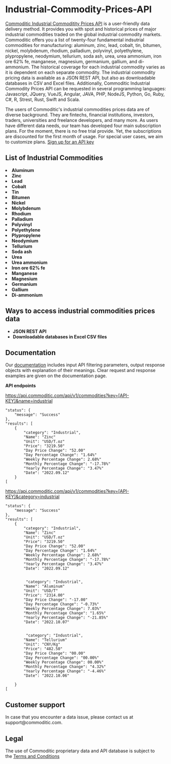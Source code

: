 # Industrial-Commodity-Prices-API

<a href="https://commoditic.com/industrial-commodity-prices-api/" rel="nofollow"> Commoditic Industrial Commoditity Prices API</a> is a user-friendly data delivery method. It provides you with spot and historical prices of major industrial commodities traded on the global industrial commodity markets. Commoditic offers  you a list of twenty-four fundamental indsutrial commodities for manufacturing: aluminum, zinc, lead, cobalt, tin, bitumen, nickel, molybdenum, rhodium, palladium, polyvinyl, polyethylene, 
plypropylene, neodymium, tellurium, soda ash, urea, urea ammonium, iron ore 62% fe, manganese, magnesium, germanium, gallium, and di-ammonium. The historical coverage for each industrial commodity varies as it is dependent on each separate commodity. The industrial commodity pricing data is available as a JSON REST API, but also as downloadable databases in CSV and Excel files. Additionally, Commoditic Industrial Commodity Prices API can be requested in several programming languages: Javascript, JQuery, VueJS, Angular, JAVA, PHP, NodeJS, Python, Go, Ruby, C#, R, Strest, Rust, Swift and Scala. 

The users of Commoditic's industrial commodities prices data are of diverse background. They are fintechs, financial institutions, investors, traders, universities and freelance developers, and many more. As users have different data needs, our team has developed four main subscription plans. For the moment, there is no free trial provide. Yet, the subscriptions are discounted for the first month of usage. For special user cases, we aim to customize plans. <a href="https://commoditic.com/pricing/" rel="nofollow"> Sign up for an API key</a>

<h2> List of Industrial Commodities </h2>

<li><strong>Aluminum</strong></li>
<li><strong>Zinc</strong></li>
<li><strong>Lead</strong></li>
<li><strong>Cobalt</strong></li>
<li><strong>Tin</strong></li>
<li><strong>Bitumen</strong></li>
<li><strong>Nickel</strong></li>
<li><strong>Molybdenum</strong></li>
<li><strong>Rhodium</strong></li>
<li><strong>Palladium</strong></li>
<li><strong>Polyvinyl</strong></li>
<li><strong>Polyethylene</strong></li>
<li><strong>Plypropylene</strong></li>
<li><strong>Neodymium</strong></li>
<li><strong>Tellurium</strong></li>
<li><strong>Soda ash</strong></li>
<li><strong>Urea</strong></li>
<li><strong>Urea ammonium</strong></li>
<li><strong>Iron ore 62% fe</strong></li>
<li><strong>Manganese</strong></li>
<li><strong>Magnesium</strong></li>
<li><strong>Germanium</strong></li>
<li><strong>Gallium</strong></li>
<li><strong>Di-ammonium</strong></li>


<h2>Ways to access industrial commodities prices data</h2>
<ul>
 	<li><strong>JSON REST API</strong></li>
 	<li><strong>Downloadable databases in Excel CSV files</strong></li>
</ul>

<h2>Documentation</h2>

Our <a href="https://commoditic.com/documentation/" rel="nofollow">documentation</a> includes input API filtering parameters, output response objects with explanation of their meanings. Clear request and response examples are given on the documentation page.


<p><strong>API endpoints</strong><p>
<p><a href="https://commoditic.com/industrial-commodity-prices-api/">https://api.commoditic.com/api/v1/commodities?key=[API-KEY]&name=industrial </a></p>


    "status": {
        "message": "Success"
    },
    "results": [
        {
            "category": "Industrial",
            "Name": "Zinc"
            "Unit": "USD/T.oz"
            "Price": "3219.50"
            "Day Price Change": "52.00"
            "Day Percentage Change": "1.64%"
            "Weekly Percentage Change": 2.68%"
            "Monthly Percentage Change": "-17.78%"
            "Yearly Percentage Change": "3.47%"
            "Date": "2022.09.12"
        }
    [



<p><a href="https://commoditic.com/industrial-commodity-prices-api/">https://api.commoditic.com/api/v1/commodities?key=[API-KEY]&category=industrial </a></p>


    "status": {
        "message": "Success"
    },
    "results": [
        {
            "category": "Industrial",
            "Name": "Zinc"
            "Unit": "USD/T.oz"
            "Price": "3219.50"
            "Day Price Change": "52.00"
            "Day Percentage Change": "1.64%"
            "Weekly Percentage Change": 2.68%"
            "Monthly Percentage Change": "-17.78%"
            "Yearly Percentage Change": "3.47%"
            "Date": "2022.09.12"
            
            
             "category": "Industrial",
            "Name": "Aluminum"
            "Unit": "USD/T"
            "Price": "2314.00"
            "Day Price Change": "-17.00"
            "Day Percentage Change": "-0.73%"
            "Weekly Percentage Change": 7.03%"
            "Monthly Percentage Change": "1.65%"
            "Yearly Percentage Change": "-21.85%"
            "Date": "2022.10.07"
            
            
             "category": "Industrial",
            "Name": "Tellurium"
            "Unit": "CNY/Kg"
            "Price": "482.50"
            "Day Price Change": "00.00"
            "Day Percentage Change": "00.00%"
            "Weekly Percentage Change": 00.00%"
            "Monthly Percentage Change": "4.32%"
            "Yearly Percentage Change": "-4.46%"
            "Date": "2022.10.06"
            
        }
    [






<h2>Customer support</h2>
In case that you encounter a data issue, please contact us at support@commoditic.com.

<h2>Legal</h2>
<p> The use of Commoditic proprietary data and API database is subject to the&nbsp;<a href="https://commoditic.com/terms-and-conditions">Terms and Conditions</a></p>

